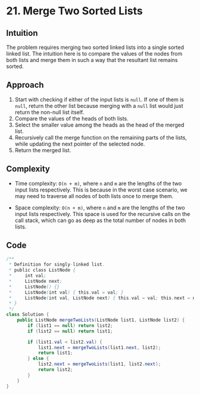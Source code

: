# 21. Merge Two Sorted Lists

## Intuition

The problem requires merging two sorted linked lists into a single sorted linked list. The intuition here is to compare the values of the nodes from both lists and merge them in such a way that the resultant list remains sorted.

## Approach

1. Start with checking if either of the input lists is `null`. If one of them is `null`, return the other list because merging with a `null` list would just return the non-null list itself.
2. Compare the values of the heads of both lists.
3. Select the smaller value among the heads as the head of the merged list.
4. Recursively call the merge function on the remaining parts of the lists, while updating the next pointer of the selected node.
5. Return the merged list.

## Complexity

- Time complexity: `O(n + m)`, where `n` and `m` are the lengths of the two input lists respectively. This is because in the worst case scenario, we may need to traverse all nodes of both lists once to merge them.

- Space complexity: `O(n + m)`, where `n` and `m` are the lengths of the two input lists respectively. This space is used for the recursive calls on the call stack, which can go as deep as the total number of nodes in both lists.

## Code

```java
/**
 * Definition for singly-linked list.
 * public class ListNode {
 *     int val;
 *     ListNode next;
 *     ListNode() {}
 *     ListNode(int val) { this.val = val; }
 *     ListNode(int val, ListNode next) { this.val = val; this.next = next; }
 * }
 */
class Solution {
    public ListNode mergeTwoLists(ListNode list1, ListNode list2) {
        if (list1 == null) return list2;
        if (list2 == null) return list1;

        if (list1.val < list2.val) {
            list1.next = mergeTwoLists(list1.next, list2);
            return list1;
        } else {
            list2.next = mergeTwoLists(list1, list2.next);
            return list2;
        }
    }
}
```
